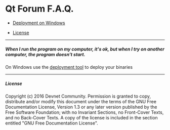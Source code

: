 # Qt Forum F.A.Q.
+ [Deployment on Windows](#windeployqt)

+ [License](#License)
---
##### <a id="windeployqt"></a>When I run the program on my computer, it's ok, but when I try on another computer, the program doesn't start.
On Windows use the [deployment tool](http://doc.qt.io/qt-5/windows-deployment.html#the-windows-deployment-tool) to deploy your binaries 

---
##### <a id="windeployqt"></a>License
Copyright (c) 2016 Devnet Community.
Permission is granted to copy, distribute and/or modify this document
under the terms of the GNU Free Documentation License, Version 1.3
or any later version published by the Free Software Foundation;
with no Invariant Sections, no Front-Cover Texts, and no Back-Cover Texts.
A copy of the license is included in the section entitled "GNU
Free Documentation License".